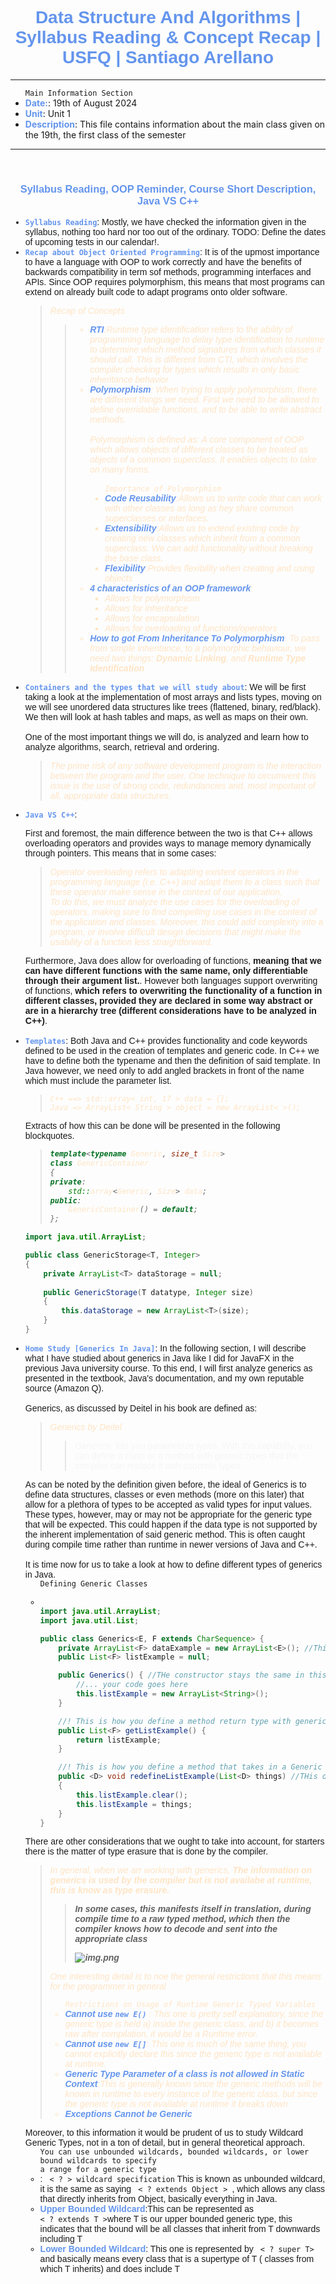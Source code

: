 
<h1 style=" color: cornflowerblue; text-align: center; font-family: 'Consolas', sans-serif;">
Data Structure And Algorithms | Syllabus Reading & Concept Recap | USFQ | Santiago Arellano
</h1>


***
<ul>
<code>Main Information Section</code>
<li><b style="color: cornflowerblue; font-weight: bold">Date:</b>: 19th of August 2024</li>
<li><b style="color: cornflowerblue; font-weight: bold">Unit</b>: Unit 1</li>
<li><b style="color: cornflowerblue; font-weight: bold">Description</b>: This file contains information about the main
class given on the 19th, the first class of the semester</li>
</ul>

***
<br>
<h3 style=" color: cornflowerblue; text-align: center; font-family: 'Consolas', sans-serif;">
Syllabus Reading, OOP Reminder, Course Short Description, Java VS C++
</h3>
<ul style="font-family: Consolas, sans-serif">
<li><code style="color: cornflowerblue; font-weight: bold">Syllabus Reading</code>:
Mostly, we have checked the information given in the syllabus, nothing too hard nor too out of the ordinary. 
TODO: Define the dates of upcoming tests in our calendar!.
</li>
<li><code style="color: cornflowerblue; font-weight: bold">Recap about Object Oriented Programming</code>:
It is of the upmost importance to have a language with OOP to work correctly and have the benefits 
of backwards compatibility in term sof methods, programming interfaces and APIs. Since OOP requires polymorphism, 
this means that most programs can extend on already built code to adapt programs onto older software.
<br>
<blockquote style="font-style: italic; color: bisque"> 
Recap of Concepts<blockquote style="font-style: italic; color: bisque"> 
<ul>
<li><b style="color: cornflowerblue; font-weight: bold">RTI</b>:Runtime type identification refers to the ability of programming
language to delay type identification to runtime to determine which method signatures from which classes it should call. This is different from CTI, which 
involves the compiler checking for types which results in only basic inheritance behavior
</li>
<li><b style="color: cornflowerblue; font-weight: bold">Polymorphism</b>: When trying to apply polymorphism, there are 
different things we need. First we need to be allowed to define overridable functions, and to be able to write abstract
methods.<br>
<br>
Polymorphism is defined as: A core component of OOP which allows objects of different classes to be treated as objects of
a common superclass. It enables objects to take on many forms.
<br><br>
<ul>
<code>Importance of Polymorphism</code>
<li><b style="color: cornflowerblue; font-weight: bold">Code Reusability</b>:Allows us to write code that can work with
other classes as long as hey share common superclasses or interfaces.</li>
<li><b style="color: cornflowerblue; font-weight: bold">Extensibility</b>:Allows us to extend existing code by creating 
new classes which inherit from a common superclass. We can add functionality without breaking the base class.</li>
<li><b style="color: cornflowerblue; font-weight: bold">Flexibility</b>:Provides flexibility when creating and using objects
</li>
</ul></li>
<li><b style="color: cornflowerblue; font-weight: bold">4 characteristics of an OOP framework</b>: 
<ul>
<li>Allows for polymorphism</li>
<li>Allows for inheritance</li>
<li>Allows for encapsulation</li>
<li>Allows for overloading of functions/operators</li>
</ul></li>
<li><b style="color: cornflowerblue; font-weight: bold">How to got From Inheritance To Polymorphism</b>: To pass from simple inheritance, to 
a polymorphic behaviour, we need two things: <b>Dynamic Linking</b>, and <b>Runtime Type Identification</b></li>
</ul>
</blockquote>
</blockquote>

</li>
<li><code style="color: cornflowerblue; font-weight: bold">Containers and the types that we will study about</code>:
We will be first taking a look at the implementation of most arrays and lists types, moving on we will see unordered data 
structures like trees (flattened, binary, red/black). We then will look at hash tables and maps, as well as maps on their own.
<br><br>
One of the most important things we will do, is analyzed and learn how to analyze algorithms, search, retrieval and 
ordering. 
<br>
<blockquote style="font-style: italic; color: bisque"> 
The prime risk of any software development program is the interaction between the program and the user. One technique 
to circumvent this issue is the use of strong code, redundancies and, most important of all, appropriate data 
structures.</blockquote>
</li>
<li><code style="color: cornflowerblue; font-weight: bold">Java VS C++</code>:

First and foremost, the main difference between the two is that C++ allows overloading operators and provides ways to 
manage memory dynamically through pointers. This means that in some cases:
<blockquote style="font-style: italic; color: bisque">Operator overloading refers to adapting existent operators in the 
programming language (i.e. C++) and adapt them to a class such that these operator make sense in the context of 
our application. 
<br>
To do this, we must analyze the use cases for the overloading of operators, making sure to find compelling use cases in 
the context of the application and classes. Moreover, this could add complexity into a program, or involve difficult 
design decisions that might make the usability of a function less straightforward.</blockquote>
Furthermore, Java does allow for overloading of functions, <b>meaning that we can have different functions with the same 
name, only differentiable through their argument list.</b>. However both languages support overwriting of functions, <b> 
which refers to overwriting the functionality of a function in different classes, provided they are declared in some way abstract or
are in a hierarchy tree (different considerations have to be analyzed in C++)</b>.
<br><br>

</li>
<li><code style="color: cornflowerblue; font-weight: bold">Templates</code>: Both Java and C++ provides functionality and code
keywords defined to be used in the creation of templates and generic code. In C++ we have to define both the typename and then 
the definition of said template. In Java however, we need only to add angled brackets in front of the name which must include 
the parameter list.
<blockquote style="font-style: italic; color: bisque"> 
<code>C++ ==> std::array< int, 17 > data = {};</code><br>
<code>Java => ArrayList< String > object = new ArrayList< >();</code></blockquote>
Extracts of how this can be done will be presented in the following blockquotes.
<body>
<blockquote style="font-style: italic; color: bisque"> 

```c++
template<typename Generic, size_t Size>
class GenericContainer
{
private:
    std::array<Generic, Size> data;
public:
    GenericContainer() = default;
};
```
</blockquote></body>
<body>

```java
import java.util.ArrayList;

public class GenericStorage<T, Integer>
{
    private ArrayList<T> dataStorage = null;
    
    public GenericStorage(T datatype, Integer size)
    {
        this.dataStorage = new ArrayList<T>(size);
    }
}
```
</body>
</li>
<li>
<code style="color: cornflowerblue; font-weight: bold">Home Study [Generics In Java]</code>:
In the following section, I will describe what I have studied about generics in Java like I did for JavaFX in the previous
Java university course. To this end, I will first analyze generics as presented in the textbook, Java's documentation, and 
my own reputable source (Amazon Q). 
<br><br>
Generics, as discussed by Deitel in his book are defined as:
<blockquote style="font-style: italic; color: bisque"> 
Generics by Deitel
<blockquote style="font-style: normal; color: whitesmoke"> 
Generics, lets you parametrize types. With this capability, you can define a class or a method with generic types that the 
compiler can replace it with concrete types.
</blockquote>
</blockquote>
As can be noted by the definition given before, the ideal of Generics is to define data structures, classes or even 
methods (more on this later) that allow for a plethora of types to be accepted as valid types for input values. These 
types, however, may or may not be appropriate for the generic type that will be expected. This could happen if the data type
is not supported by the inherent implementation of said generic method. This is often caught during compile time rather than
runtime in newer versions of Java and C++.
<br><br>
It is time now for us to take a look at how to define different types of generics in Java.
<body>
<ul>
<code>Defining Generic Classes</code>
<li>

```java

import java.util.ArrayList;
import java.util.List;

public class Generics<E, F extends CharSequence> {
    private ArrayList<F> dataExample = new ArrayList<E>(); //This is how you define variables with generics
    public List<F> listExample = null;

    public Generics() { //THe constructor stays the same in this type of classes
        //... your code goes here
        this.listExample = new ArrayList<String>();
    }

    //! This is how you define a method return type with generics
    public List<F> getListExample() {
        return listExample;
    }

    //! This is how you define a method that takes in a Generic type
    public <D> void redefineListExample(List<D> things) //THis order matters
    {
        this.listExample.clear();
        this.listExample = things;
    }
}
```
</li>
</ul>
</body>
There are other considerations that we ought to take into account, for starters there is the matter of type 
erasure that is done by the compiler. 
<blockquote style="font-style: italic; color: bisque">
In general, when we arr working with generics, <b>The information on generics is used by the compiler but is not 
availabe at runtime, this is know as type erasure. 
<blockquote>
In some cases, this manifests itself in translation, during compile time to a raw typed method, which then
the compiler knows how to decode and sent into the appropriate class

![img.png](Images/img.png)
</blockquote></b>
One interesting detail is to noe the general restrictions that this means for the programmer in general
<ul>
<code>Restrictions on Usage of Runtime Generic Typed Variables</code>
<li><b style="color: cornflowerblue; font-weight: bold">Cannot use <code>new E()</code>
</b>: 
This one is pretty self explanatory, since the generic type is held  a) inside the generic class, and 
b) it becomes raw after compilation, it would be a Runtime error.</li>
<li><b style="color: cornflowerblue; font-weight: bold">Cannot use <code>new E[]</code></b>: 
This one is much of the same thing, you cannot explicitly declare this since the generic type is not 
available at runtime.</li>
<li><b style="color: cornflowerblue; font-weight: bold">Generic Type Parameter of a class is not allowed in 
Static Context</b>:This is generally known since the generic methods will be known in runtime to every instance 
of the generic class, but since the generic type is not available at runtime it breaks down</li>
<li><b style="color: cornflowerblue; font-weight: bold"> Exceptions Cannot be Generic</b></li>
</ul>
</blockquote>
Moreover, to this information it would be prudent of us to study Wildcard Generic Types, not in a ton of
detail, but in general theoretical approach.
<ul>
<code>You can use unbounded wildcards, bounded wildcards, or lower bound wildcards to specify
a range for a generic type</code>
<li><b style="color: cornflowerblue; font-weight: bold"></b>: <code> < ? > wildcard specification</code>
This is known as unbounded wildcard, it is the same as saying <code> < ? extends Object > </code>, which allows any 
class that directly inherits from Object, basically everything in Java.
</li>
<li><b style="color: cornflowerblue; font-weight: bold">Upper Bounded Wildcard</b>:This can be represented as <code>
< ? extends T ></code>where T is our upper bounded generic type, this indicates that the bound will be all classes that 
inherit from T downwards including T</li>
<li><b style="color: cornflowerblue; font-weight: bold">Lower Bounded Wildcard</b>:
This one is represented by <code> < ? super T></code> and basically means every class that is a supertype of T (
classes from which T inherits) and does include T
</li>
</ul>
</li>
</ul>